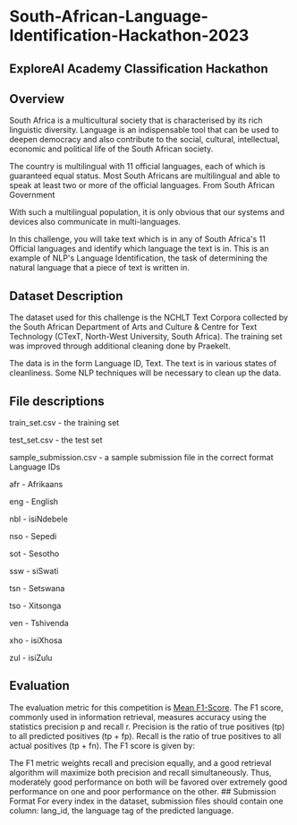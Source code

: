 # South-African-Language-Identification-Hackathon-2023

## ExploreAI Academy Classification Hackathon

## Overview
South Africa is a multicultural society that is characterised by its rich linguistic diversity. Language is an indispensable tool that can be used to deepen democracy and also contribute to the social, cultural, intellectual, economic and political life of the South African society.

The country is multilingual with 11 official languages, each of which is guaranteed equal status. Most South Africans are multilingual and able to speak at least two or more of the official languages.
From South African Government

With such a multilingual population, it is only obvious that our systems and devices also communicate in multi-languages.

In this challenge, you will take text which is in any of South Africa's 11 Official languages and identify which language the text is in. This is an example of NLP's Language Identification, the task of determining the natural language that a piece of text is written in.

## Dataset Description
The dataset used for this challenge is the NCHLT Text Corpora collected by the South African Department of Arts and Culture & Centre for Text Technology (CTexT, North-West University, South Africa). The training set was improved through additional cleaning done by Praekelt.


The data is in the form Language ID, Text. The text is in various states of cleanliness. Some NLP techniques will be necessary to clean up the data.

## File descriptions

train_set.csv - the training set

test_set.csv - the test set

sample_submission.csv - a sample submission file in the correct format
Language IDs

afr - Afrikaans

eng - English

nbl - isiNdebele

nso - Sepedi

sot - Sesotho

ssw - siSwati

tsn - Setswana

tso - Xitsonga

ven - Tshivenda

xho - isiXhosa

zul - isiZulu


## Evaluation
The evaluation metric for this competition is [Mean F1-Score](https://www.kaggle.com/wiki/MeanFScore). The F1 score, commonly used in information retrieval, measures accuracy using the statistics precision p and recall r. Precision is the ratio of true positives (tp) to all predicted positives (tp + fp). Recall is the ratio of true positives to all actual positives (tp + fn). The F1 score is given by:

The F1 metric weights recall and precision equally, and a good retrieval algorithm will maximize both precision and recall simultaneously. Thus, moderately good performance on both will be favored over extremely good performance on one and poor performance on the other. ## Submission Format
For every index in the dataset, submission files should contain one column: lang_id, the language tag of the predicted language.

